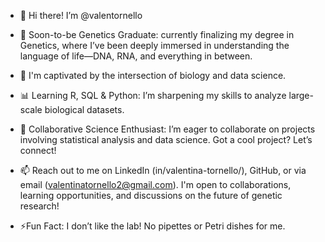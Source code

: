 - 👋 Hi there! I’m @valentornello
- 🔬 Soon-to-be Genetics Graduate: currently finalizing my degree in Genetics, where I’ve been deeply immersed in understanding the language of life—DNA, RNA, and everything in between.
- 💞️ I'm captivated by the intersection of biology and data science.
- 📊 Learning R, SQL & Python: I’m sharpening my skills to analyze large-scale biological datasets.
- 🌱 Collaborative Science Enthusiast: I’m eager to collaborate on projects involving statistical analysis and data science. Got a cool project? Let’s connect!
- 📫 Reach out to me on LinkedIn (in/valentina-tornello/), GitHub, or via email (valentinatornello2@gmail.com). I'm open to collaborations, learning opportunities, and discussions on the future of genetic research!

- ⚡Fun Fact: I don’t like the lab! No pipettes or Petri dishes for me.

<!---
valentornello/valentornello is a ✨ special ✨ repository because its `README.md` (this file) appears on your GitHub profile.
You can click the Preview link to take a look at your changes.
--->
